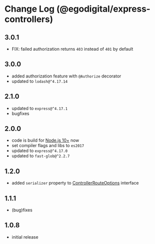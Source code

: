 # Change Log (@egodigital/express-controllers)

## 3.0.1

* FIX: failed authorization returns `403` instead of `401` by default

## 3.0.0

* added authorization feature with `@Authorize` decorator
* updated to `lodash@^4.17.14`

## 2.1.0

* updated to `express@^4.17.1`
* bugfixes

## 2.0.0

* code is build for [Node.js 10+](https://nodejs.org/dist/latest-v10.x/docs/api/) now
* set compiler flags and libs to `es2017`
* updated to `express@^4.17.0`
* updated to `fast-glob@^2.2.7`

## 1.2.0

* added `serializer` property to [ControllerRouteOptions](https://egodigital.github.io/express-controllers/interfaces/_index_.controllerrouteoptions.html) interface

## 1.1.1

* (bug)fixes

## 1.0.8

* initial release
